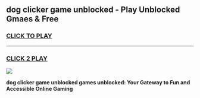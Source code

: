 
## dog clicker game unblocked - Play Unblocked Gmaes & Free
<h3>
<a href="https://premium.freeplayer.one?title=dog_clicker_game_unblocked&ref=19F">CLICK TO PLAY</a></h3>
<hr>

<h3>
<a href="https://premium.freeplayer.one?title=dog_clicker_game_unblocked&ref=19F">CLICK 2 PLAY</a>
  
</h3>

<a href="https://premium.freeplayer.one?title=dog_clicker_game_unblocked&ref=19F/"><img src="https://clearcache.store/games.png"></a>


**dog clicker game unblocked games unblocked: Your Gateway to Fun and Accessible Online Gaming**
